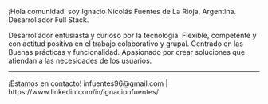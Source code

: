 ¡Hola comunidad! soy Ignacio Nicolás Fuentes de La Rioja, Argentina. Desarrollador Full Stack.

Desarrollador entusiasta y curioso por la tecnología. Flexible, competente y con actitud positiva en el trabajo colaborativo y grupal. Centrado en las Buenas prácticas y funcionalidad. Apasionado por crear soluciones que atiendan a las necesidades de los usuarios.

<hr>
¡Estamos en contacto!
infuentes96@gmail.com | https://www.linkedin.com/in/ignacionfuentes/
